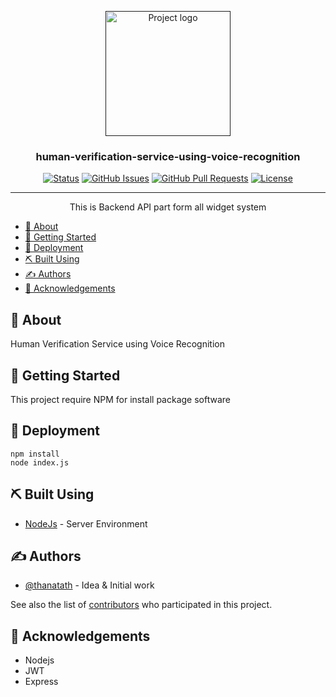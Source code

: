 <p align="center">
  <a href="" rel="noopener">
 <img width=200px height=200px src="https://avatars.githubusercontent.com/u/89780796?s=400&u=b179f6040d24c70e5e15560c17dd22c3ace8d688&v=4" alt="Project logo"></a>
</p>

<h3 align="center">human-verification-service-using-voice-recognition</h3>

<div align="center">

[![Status](https://img.shields.io/badge/status-active-success.svg)]()
[![GitHub Issues](https://img.shields.io/github/issues/V-CAPTCHA/Widget-Backend.svg)](https://github.com/V-CAPTCHA/Widget-Backend/issues)
[![GitHub Pull Requests](https://img.shields.io/github/issues-pr/V-CAPTCHA/Widget-Backend.svg)](https://github.com/V-CAPTCHA/Widget-Backend/pulls)
[![License](https://img.shields.io/badge/license-MIT-blue.svg)](/LICENSE)

</div>

---

<p align="center"> This is Backend API part form all widget system
    <br> 
</p>

- [🧐 About <a name = "about"></a>](#-about-)
- [🏁 Getting Started <a name = "getting_started"></a>](#-getting-started-)
- [🚀 Deployment <a name = "deployment"></a>](#-deployment-)
- [⛏️ Built Using <a name = "built_using"></a>](#️-built-using-)
- [✍️ Authors <a name = "authors"></a>](#️-authors-)
- [🎉 Acknowledgements <a name = "acknowledgement"></a>](#-acknowledgements-)

## 🧐 About <a name = "about"></a>

Human Verification Service using Voice Recognition

## 🏁 Getting Started <a name = "getting_started"></a>

This project require NPM for install package software

## 🚀 Deployment <a name = "deployment"></a>

```
npm install
node index.js
```

## ⛏️ Built Using <a name = "built_using"></a>

- [NodeJs](https://nodejs.org/en/) - Server Environment

## ✍️ Authors <a name = "authors"></a>

- [@thanatath](https://github.com/thanatath) - Idea & Initial work

See also the list of [contributors](https://github.com/V-CAPTCHA/Widget-Backend/contributors) who participated in this project.

## 🎉 Acknowledgements <a name = "acknowledgement"></a>

- Nodejs
- JWT
- Express
